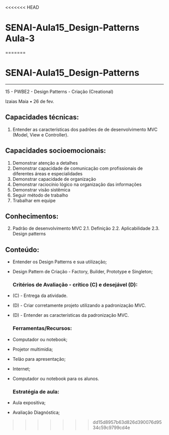 <<<<<<< HEAD
# SENAI-Aula15_Design-Patterns Aula-3

=======
# SENAI-Aula15_Design-Patterns
---

15 - PWBE2 - Design Patterns - Criação (Creational)

Izaias Maia • 26 de fev.

## Capacidades técnicas:
1. Entender as características dos padrões de de desenvolvimento MVC (Model, View e Controller).

## Capacidades socioemocionais:
1.    Demonstrar atenção a detalhes  
2.    Demonstrar capacidade de comunicação com profissionais de diferentes áreas e especialidades  
3.    Demonstrar capacidade de organização  
4.    Demonstrar raciocínio lógico na organização das informações  
5.    Demonstrar visão sistêmica  
6.    Seguir método de trabalho  
7.    Trabalhar em equipe

## Conhecimentos:
2. Padrão de desenvolvimento MVC
2.1. Definição
2.2. Aplicabilidade
2.3. Design patterns

## Conteúdo:
- Entender os Design Patterns e sua utilização;
- Design Pattern de Criação - Factory, Builder, Prototype e Singleton;

  ### Critérios de Avaliação - crítico (C) e desejável (D):
- (C) - Entrega da atividade.
- (D) - Criar corretamente projeto utilizando a padronização MVC.
- (D) - Entender as características da padronização MVC.

  ### Ferramentas/Recursos:
- Computador ou notebook;
- Projetor multimídia;
- Telão para apresentação;
- Internet;
- Computador ou notebook para os alunos.
  
  ### Estratégia de aula:
- Aula expositiva;
- Avaliação Diagnóstica;
>>>>>>> dd15d8957b63d826d390076d9534c59c9799cd4e

